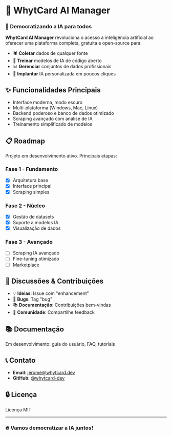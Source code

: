 # 🚀 WhytCard AI Manager

### 🤖 Democratizando a IA para todos

**WhytCard AI Manager** revoluciona o acesso à inteligência artificial ao oferecer uma plataforma completa, gratuita e open-source para:

- 🕷️ **Coletar** dados de qualquer fonte
- 🤖 **Treinar** modelos de IA de código aberto
- 📊 **Gerenciar** conjuntos de dados profissionais
- 🚀 **Implantar** IA personalizada em poucos cliques

## ✨ Funcionalidades Principais

- Interface moderna, modo escuro
- Multi-plataforma (Windows, Mac, Linux)
- Backend poderoso e banco de dados otimizado
- Scraping avançado com análise de IA
- Treinamento simplificado de modelos

## 📋 Roadmap

Projeto em desenvolvimento ativo. Principais etapas:

### Fase 1 - Fundamento
- [x] Arquitetura base
- [x] Interface principal
- [x] Scraping simples

### Fase 2 - Núcleo
- [x] Gestão de datasets
- [x] Suporte a modelos IA
- [x] Visualização de dados

### Fase 3 - Avançado
- [ ] Scraping IA avançado
- [ ] Fine-tuning otimizado
- [ ] Marketplace

## 💬 Discussões & Contribuições

- 💡 **Ideias**: Issue com "enhancement"
- 🐛 **Bugs**: Tag "bug"
- 📚 **Documentação**: Contribuições bem-vindas
- 🤝 **Comunidade**: Compartilhe feedback

## 📚 Documentação

Em desenvolvimento: guia do usuário, FAQ, tutoriais

## 📞 Contato

- **Email**: jerome@whytcard.dev
- **GitHub**: [@whytcard-dev](https://github.com/whytcard-dev)

## 🔒 Licença

Licença MIT

---

### 🔥 Vamos democratizar a IA juntos!
